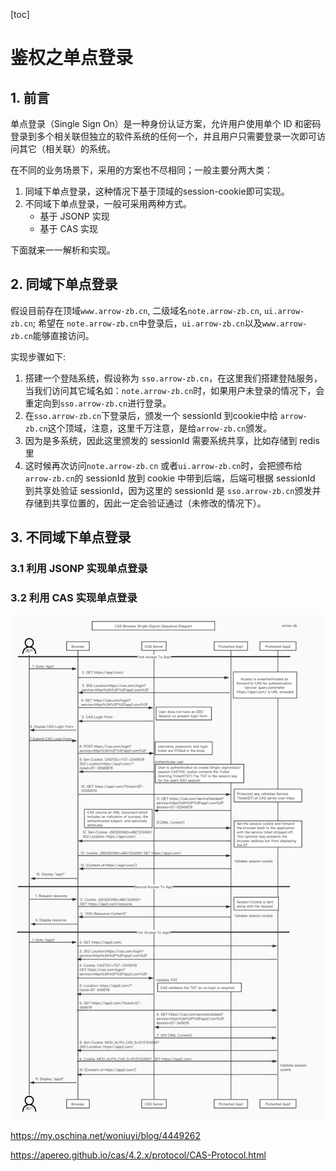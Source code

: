 [toc]

# 鉴权之单点登录

## 1. 前言

单点登录（Single Sign On）是一种身份认证方案，允许用户使用单个 ID 和密码登录到多个相关联但独立的软件系统的任何一个，并且用户只需要登录一次即可访问其它（相关联）的系统。

在不同的业务场景下，采用的方案也不尽相同；一般主要分两大类：

1. 同域下单点登录，这种情况下基于顶域的session-cookie即可实现。
2. 不同域下单点登录，一般可采用两种方式。
   - 基于 JSONP 实现
   - 基于 CAS  实现

下面就来一一解析和实现。

## 2. 同域下单点登录

假设目前存在顶域`www.arrow-zb.cn`, 二级域名`note.arrow-zb.cn`, `ui.arrow-zb.cn`; 希望在 `note.arrow-zb.cn`中登录后，`ui.arrow-zb.cn`以及`www.arrow-zb.cn`能够直接访问。

实现步骤如下:

1. 搭建一个登陆系统，假设称为 `sso.arrow-zb.cn`，在这里我们搭建登陆服务，当我们访问其它域名如：`note.arrow-zb.cn`时，如果用户未登录的情况下，会重定向到`sso.arrow-zb.cn`进行登录。
2. 在`sso.arrow-zb.cn`下登录后，颁发一个 sessionId 到cookie中给 `arrow-zb.cn`这个顶域，注意，这里千万注意，是给`arrow-zb.cn`颁发。
3. 因为是多系统，因此这里颁发的 sessionId 需要系统共享，比如存储到 redis里
4. 这时候再次访问`note.arrow-zb.cn` 或者`ui.arrow-zb.cn`时，会把颁布给`arrow-zb.cn`的 sessionId 放到 cookie 中带到后端，后端可根据 sessionId 到共享处验证 sessionId，因为这里的 sessionId 是 `sso.arrow-zb.cn`颁发并存储到共享位置的，因此一定会验证通过（未修改的情况下）。

## 3. 不同域下单点登录

### 3.1 利用 JSONP 实现单点登录

### 3.2 利用 CAS 实现单点登录

![CAS (3)](./images/CAS-SSO.jpg)

https://my.oschina.net/woniuyi/blog/4449262

https://apereo.github.io/cas/4.2.x/protocol/CAS-Protocol.html

